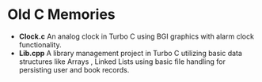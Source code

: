 Old C Memories
==============

-   **Clock.c** An analog clock in Turbo C using BGI graphics with alarm
    clock functionality.
-   **Lib.cpp** A library management project in Turbo C utilizing basic
    data structures like Arrays , Linked Lists using basic file handling
    for persisting user and book records.